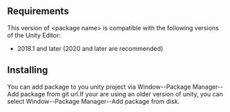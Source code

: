 

## Requirements

This version of &lt;package name&gt; is compatible with the following versions of the Unity Editor:

* 2018.1 and later (2020 and later are recommended)

## Installing

 You can add package to you unity project via Window--Package Manager--Add package from git url.If your are using an older version of unity, you can select Window--Package Manager--Add package from disk.